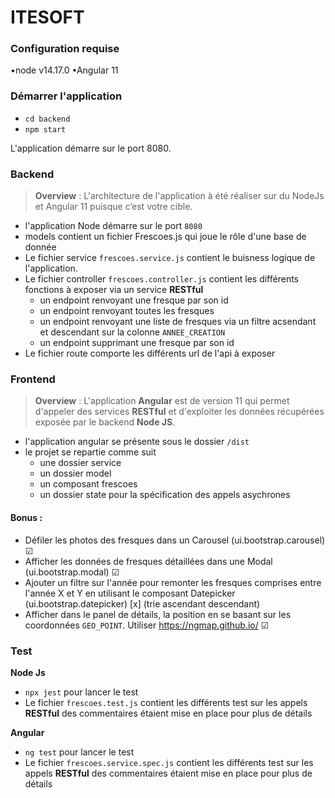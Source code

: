 # ITESOFT

### Configuration requise
•node v14.17.0
•Angular 11

### Démarrer l'application

* `cd backend`    
* `npm start`
  

L'application démarre sur le port 8080. 


### Backend

>**Overview** : L'architecture de l'application à été réaliser sur du NodeJs et Angular 11 puisque c’est votre cible.

* l'application  Node démarre sur le port `8080`
* models contient un fichier Frescoes.js qui joue le rôle d'une base de donnée
* Le fichier service `frescoes.service.js` contient le buisness logique de l'application.
* Le fichier controller `frescoes.controller.js` contient les différents fonctions à exposer via un service **RESTful**
    * un endpoint renvoyant une fresque par son id
    * un endpoint renvoyant toutes les fresques
    * un endpoint renvoyant une liste de fresques via un filtre acsendant et descendant sur la colonne `ANNEE_CREATION`
    * un endpoint supprimant une fresque par son id
* Le fichier route comporte les différents url de l'api à exposer

  

### Frontend

>**Overview** : L'application **Angular** est de version 11 qui permet d'appeler des services **RESTful** et d'exploiter les données récupérées exposée par le backend **Node JS**.

* l'application angular se présente sous le dossier `/dist`
* le projet se repartie comme suit
    * une dossier service
    * un dossier model
    * un composant frescoes
    * un dossier state pour la spécification des appels asychrones



#### Bonus :
* Défiler les photos des fresques dans un Carousel (ui.bootstrap.carousel) ☑
* Afficher les données de fresques détaillées dans une Modal (ui.bootstrap.modal) ☑
* Ajouter un filtre sur l'année pour remonter les fresques comprises entre l'année X et Y en utilisant le composant Datepicker (ui.bootstrap.datepicker) [x] (trie ascendant descendant)
* Afficher dans le panel de détails, la position en se basant sur les coordonnées `GEO_POINT`. Utiliser https://ngmap.github.io/ ☑


  
### Test

**Node Js**

* `npx jest` pour lancer le test
* Le fichier `frescoes.test.js` contient les différents test sur les appels **RESTful** des commentaires étaient mise en place pour plus de détails

**Angular**

* `ng test` pour lancer le test
* Le fichier `frescoes.service.spec.js` contient les différents test sur les appels **RESTful** des commentaires étaient mise en place pour plus de détails
